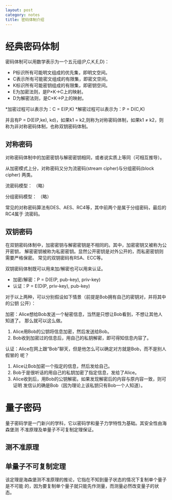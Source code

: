 ```yaml
---
layout: post
category: notes
title: 密码体制介绍
---
```


经典密码体制
============

密码体制可以用数学表示为一个五元组(P,C,K,E,D)：
* P标识所有可能明文组成的优先集，即明文空间。
* C表示所有可能密文组成的有限集，即密文空间。
* K标识所有可能密钥组成的有限集，即密钥空间。
* E为加密法则，是P×K->C上的映射。
* D为解密法则，是C×K->P上的映射。

*加密过程可以表示为：C = E(P,K)
*解密过程可以表示为：P = D(C,K)

并且有P = D(E(P,ke), kd)，如果k1 = k2,则称为对称密码体制，如果k1 ≠ k2，则
称为非对称密码体制，也称双钥密码体制。

对称密码
--------

对称密码体制中的加密密钥与解密密钥相同，或者说实质上等同（可相互推导）。

从加密模式上分，对称密码又分为流密码(stream cipher)与分组密码(block cipher)
两类。

流密码模型：
（略）

分组密码模型：
（略）


常见的对称密码算法有DES、AES、RC4等，其中前两个是属于分组密码，最后的RC4属于
流密码。

双钥密码
--------
在双钥密码体制中，加密密钥与解密密钥是不相同的。其中，加密密钥又被称为公开密钥，
解密密钥被称为私密密钥。显然公开密钥是对外公开的，而私密密钥则需要严格保密。
常见的双钥密码有RSA、ECC等。

双钥密码体制既可以用来加/解密也可以用来认证。
* 加密/解密：P = D(E(P, pub-key), priv-key)
* 认证：P = E(D(P, priv-key), pub-key)

对于以上两种，可以分别假设如下情景（前提是Bob拥有自己的密钥对，并将其中的公钥
公开）：

加密：Alice想给Bob发送一个秘密信息，当然是只想让Bob看到，不想让其他人知道了。
那么就可以这么做。
1. Alice用Bob的公钥将信息加密，然后发送给Bob。
2. Bob收到加密过的信息后，用自己的私钥解密，即可得知信息内容了。

认证：Alice在网上跟“Bob”聊天，但是他怎么可以确定对方就是Bob，而不是别人假冒的
呢？
1. Alice让Bob加密一个指定的信息，然后发给自己。
2. Bob于是很听话的用自己的私钥加密了指定信息，发给了Alice。
3. Alice收到后，用Bob的公钥解密。如果发现解密后的内容与原内容一致，则可证明
发信认的确是Bob（因为理论上该私钥只有Bob一个人知道）。

量子密码
========

量子密码学是一门新兴的学科，它以密码学和量子力学特性为基础。其安全性由海森堡测
不准原理及单量子不可复制定理保证。

测不准原理
----------

单量子不可复制定理
------------------
该定理是海森堡测不准原理的推论，它指在不知到量子状态的情况下复制单个量子是不可能
的，因为要复制单个量子就只能先作测量，而测量必然改变量子的状态。

